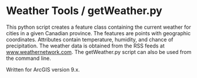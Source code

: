# Weather Tools / getWeather.py

This python script creates a feature class containing the current weather for cities in a given Canadian province.  The features are points with geographic coordinates.  Attributes contain temperature, humidity, and chance of precipitation.  The weather data is obtained from the RSS feeds at www.weathernetwork.com.  The getWeather.py script can also be used from the command line.

Written for ArcGIS version 9.x.
